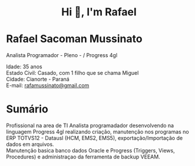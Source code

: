 <h1 align="center">Hi 👋, I'm Rafael</h1>


# Rafael Sacoman Mussinato
<!--<figure>
>    <img src= "foto2.jpg"  alt="Rafael Sacoman Mussinato" >  
</figure> -->
Analista Programador - Pleno - / Progress 4gl

Idade: 35 anos <br>
Estado Civil: Casado, com 1 filho que se chama Miguel <br>
Cidade: Cianorte - Paraná <br>
E-mail: rafamussinato@gmail.com <br>

# Sumário

Profissional na area de TI  Analista programadador desenvolvendo na linguagem Progress 4gl realizando criação, manutenção 
nos programas no ERP TOTVS12 - Datausl (HCM, EMS2, EMS5), exportação/Importação de dados em arquivos. <br>
Manutenção basica banco dados Oracle e Progress (Triggers, Views, Procedures) e administraçao da ferramenta de backup VEEAM.